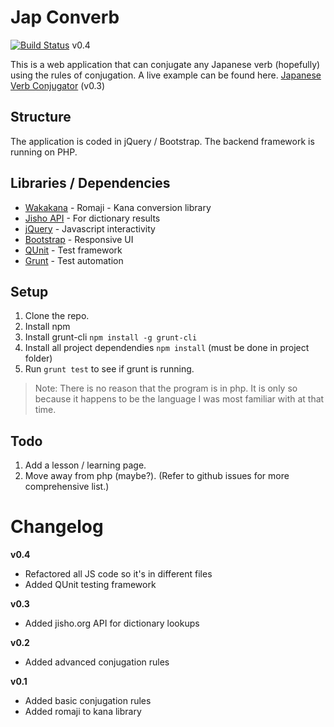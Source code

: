 # Jap Converb

[![Build Status](https://travis-ci.org/cjx3711/jap-converb.svg?branch=master)](https://travis-ci.org/cjx3711/jap-converb)
v0.4

This is a web application that can conjugate any Japanese verb (hopefully) using the rules of conjugation.
A live example can be found here.
[Japanese Verb Conjugator](http://projects.pixelrife.com/jap) (v0.3)

## Structure
The application is coded in jQuery / Bootstrap.
The backend framework is running on PHP.

## Libraries / Dependencies
- [Wakakana](http://wanakana.com/) - Romaji - Kana conversion library
- [Jisho API](http://jisho.org/forum/54fefc1f6e73340b1f160000-is-there-any-kind-of-search-api) - For dictionary results
- [jQuery](https://jquery.com/) - Javascript interactivity
- [Bootstrap](http://getbootstrap.com/) - Responsive UI
- [QUnit](http://qunitjs.com/) - Test framework
- [Grunt](http://gruntjs.com/) - Test automation

## Setup
1. Clone the repo.
1. Install npm
1. Install grunt-cli `npm install -g grunt-cli`
1. Install all project dependendies `npm install` (must be done in project folder)
1. Run `grunt test` to see if grunt is running.

> Note: There is no reason that the program is in php. It is only so because it happens to be the language I was most familiar with at that time.

## Todo
1. Add a lesson / learning page.
1. Move away from php (maybe?).
(Refer to github issues for more comprehensive list.)

# Changelog

**v0.4**
- Refactored all JS code so it's in different files
- Added QUnit testing framework

**v0.3**
- Added jisho.org API for dictionary lookups

**v0.2**
- Added advanced conjugation rules

**v0.1**
- Added basic conjugation rules
- Added romaji to kana library
